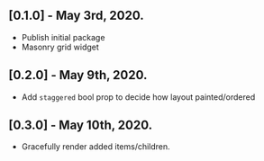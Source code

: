 ## [0.1.0] - May 3rd, 2020.

* Publish initial package
* Masonry grid widget

## [0.2.0] - May 9th, 2020.

* Add `staggered` bool prop to decide how layout painted/ordered

## [0.3.0] - May 10th, 2020.

* Gracefully render added items/children.
